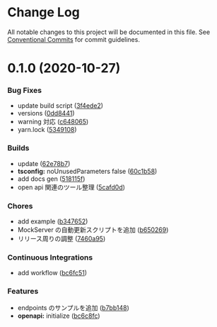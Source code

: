 # Change Log

All notable changes to this project will be documented in this file.
See [Conventional Commits](https://conventionalcommits.org) for commit guidelines.

<a name="0.1.0"></a>

# 0.1.0 (2020-10-27)

### Bug Fixes

- update build script ([3f4ede2](https://github.com/Himenon/openapi-typescript-practice/commit/3f4ede2))
- versions ([0dd8441](https://github.com/Himenon/openapi-typescript-practice/commit/0dd8441))
- warning 対応 ([c648065](https://github.com/Himenon/openapi-typescript-practice/commit/c648065))
- yarn.lock ([5349108](https://github.com/Himenon/openapi-typescript-practice/commit/5349108))

### Builds

- update ([62e78b7](https://github.com/Himenon/openapi-typescript-practice/commit/62e78b7))
- **tsconfig:** noUnusedParameters false ([60c1b58](https://github.com/Himenon/openapi-typescript-practice/commit/60c1b58))
- add docs gen ([518115f](https://github.com/Himenon/openapi-typescript-practice/commit/518115f))
- open api 関連のツール整理 ([5cafd0d](https://github.com/Himenon/openapi-typescript-practice/commit/5cafd0d))

### Chores

- add example ([b347652](https://github.com/Himenon/openapi-typescript-practice/commit/b347652))
- MockServer の自動更新スクリプトを追加 ([b650269](https://github.com/Himenon/openapi-typescript-practice/commit/b650269))
- リリース周りの調整 ([7460a95](https://github.com/Himenon/openapi-typescript-practice/commit/7460a95))

### Continuous Integrations

- add workflow ([bc6fc51](https://github.com/Himenon/openapi-typescript-practice/commit/bc6fc51))

### Features

- endpoints のサンプルを追加 ([b7bb148](https://github.com/Himenon/openapi-typescript-practice/commit/b7bb148))
- **openapi:** initialize ([bc6c8fc](https://github.com/Himenon/openapi-typescript-practice/commit/bc6c8fc))
